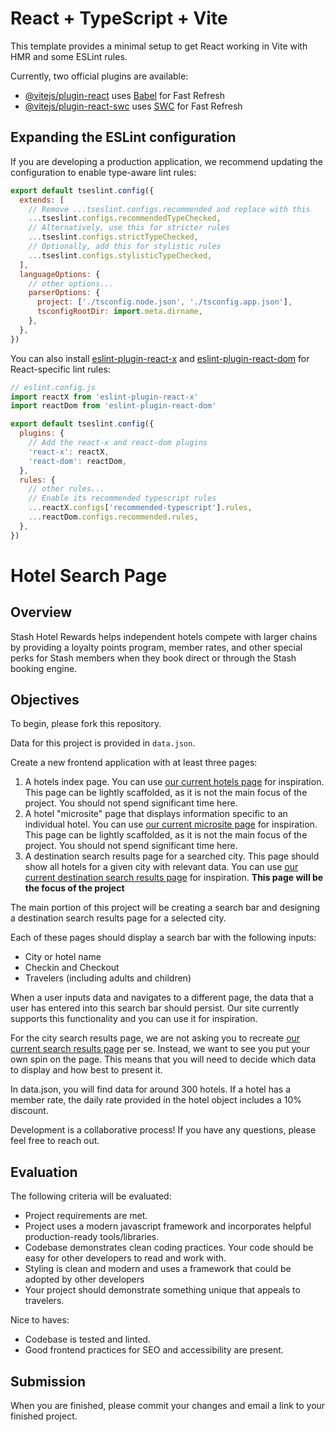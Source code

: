 # React + TypeScript + Vite

This template provides a minimal setup to get React working in Vite with HMR and some ESLint rules.

Currently, two official plugins are available:

- [@vitejs/plugin-react](https://github.com/vitejs/vite-plugin-react/blob/main/packages/plugin-react) uses [Babel](https://babeljs.io/) for Fast Refresh
- [@vitejs/plugin-react-swc](https://github.com/vitejs/vite-plugin-react/blob/main/packages/plugin-react-swc) uses [SWC](https://swc.rs/) for Fast Refresh

## Expanding the ESLint configuration

If you are developing a production application, we recommend updating the configuration to enable type-aware lint rules:

```js
export default tseslint.config({
  extends: [
    // Remove ...tseslint.configs.recommended and replace with this
    ...tseslint.configs.recommendedTypeChecked,
    // Alternatively, use this for stricter rules
    ...tseslint.configs.strictTypeChecked,
    // Optionally, add this for stylistic rules
    ...tseslint.configs.stylisticTypeChecked,
  ],
  languageOptions: {
    // other options...
    parserOptions: {
      project: ['./tsconfig.node.json', './tsconfig.app.json'],
      tsconfigRootDir: import.meta.dirname,
    },
  },
})
```

You can also install [eslint-plugin-react-x](https://github.com/Rel1cx/eslint-react/tree/main/packages/plugins/eslint-plugin-react-x) and [eslint-plugin-react-dom](https://github.com/Rel1cx/eslint-react/tree/main/packages/plugins/eslint-plugin-react-dom) for React-specific lint rules:

```js
// eslint.config.js
import reactX from 'eslint-plugin-react-x'
import reactDom from 'eslint-plugin-react-dom'

export default tseslint.config({
  plugins: {
    // Add the react-x and react-dom plugins
    'react-x': reactX,
    'react-dom': reactDom,
  },
  rules: {
    // other rules...
    // Enable its recommended typescript rules
    ...reactX.configs['recommended-typescript'].rules,
    ...reactDom.configs.recommended.rules,
  },
})
```


# Hotel Search Page

## Overview
Stash Hotel Rewards helps independent hotels compete with larger chains by providing a loyalty points program, member rates, and other special perks for Stash members when they book direct or through the Stash booking engine.

## Objectives
To begin, please fork this repository.  

Data for this project is provided in ```data.json```.

Create a new frontend application with at least three pages:
1. A hotels index page. You can use [our current hotels page](https://www.stashrewards.com/hotels) for inspiration. This page can be lightly scaffolded, as it is not the main focus of the project. You should not spend significant time here.
2. A hotel "microsite" page that displays information specific to an individual hotel. You can use [our current microsite page](https://www.stashrewards.com/hotel/seattle/the-state-hotel?search_guid=5a02b541-8282-41d3-bb7e-cf3e568814fa) for inspiration. This page can be lightly scaffolded, as it is not the main focus of the project. You should not spend significant time here.
3. A destination search results page for a searched city. This page should show all hotels for a given city with relevant data. You can use [our current destination search results page](https://www.stashrewards.com/travel/destination?adults=1&checkin=Tue+Jun+24+2025+00%3A00%3A00+GMT-0700+%28Pacific+Daylight+Time%29&checkout=Thu+Jun+26+2025+00%3A00%3A00+GMT-0700+%28Pacific+Daylight+Time%29&children=0&city_id=&hotel_id=&lat=47.6064&lng=-122.331&prev_view=Seattle%2C+Washington+State%2C+United+States&radius=3&search_value=Seattle%2C+Washington+State%2C+United+States&suppress_otas=true&view=destination) for inspiration. **This page will be the focus of the project**

The main portion of this project will be creating a search bar and designing a destination search results page for a selected city.

Each of these pages should display a search bar with the following inputs:
- City or hotel name
- Checkin and Checkout
- Travelers (including adults and children)

When a user inputs data and navigates to a different page, the data that a user has entered into this search bar should persist. Our site currently supports this functionality and you can use it for inspiration.

For the city search results page, we are not asking you to recreate [our current search results page](https://www.stashrewards.com/travel/destination?adults=1&checkin=Tue+Jun+24+2025+00%3A00%3A00+GMT-0700+%28Pacific+Daylight+Time%29&checkout=Thu+Jun+26+2025+00%3A00%3A00+GMT-0700+%28Pacific+Daylight+Time%29&children=0&city_id=&hotel_id=&lat=47.6064&lng=-122.331&prev_view=Seattle%2C+Washington+State%2C+United+States&radius=3&search_value=Seattle%2C+Washington+State%2C+United+States&suppress_otas=true&view=destination) per se. Instead, we want to see you put your own spin on the page. This means that you will need to decide which data to display and how best to present it.

In data.json, you will find data for around 300 hotels. If a hotel has a member rate, the daily rate provided in the hotel object includes a 10% discount.

Development is a collaborative process! If you have any questions, please feel free to reach out.

## Evaluation
The following criteria will be evaluated:
- Project requirements are met.
- Project uses a modern javascript framework and incorporates helpful production-ready tools/libraries.
- Codebase demonstrates clean coding practices. Your code should be easy for other developers to read and work with.
- Styling is clean and modern and uses a framework that could be adopted by other developers
- Your project should demonstrate something unique that appeals to travelers.

Nice to haves:
- Codebase is tested and linted.
- Good frontend practices for SEO and accessibility are present.

## Submission
When you are finished, please commit your changes and email a link to your finished project.

